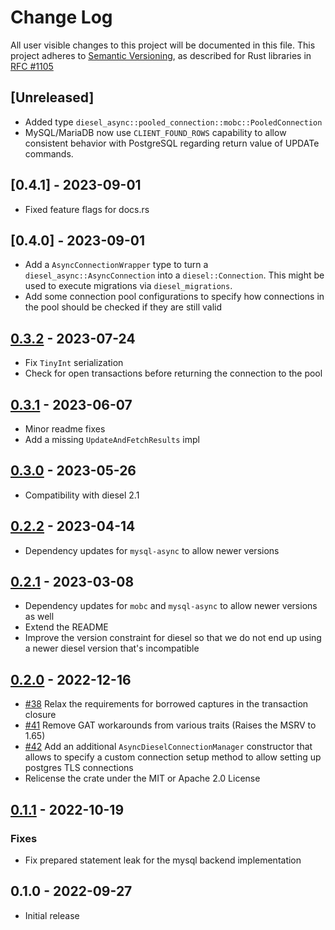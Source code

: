 # Change Log

All user visible changes to this project will be documented in this file.
This project adheres to [Semantic Versioning](http://semver.org/), as described
for Rust libraries in [RFC #1105](https://github.com/rust-lang/rfcs/blob/master/text/1105-api-evolution.md)

## [Unreleased]

* Added type `diesel_async::pooled_connection::mobc::PooledConnection`
* MySQL/MariaDB now use `CLIENT_FOUND_ROWS` capability to allow consistent behavior with PostgreSQL regarding return value of UPDATe commands.

## [0.4.1] - 2023-09-01

* Fixed feature flags for docs.rs

## [0.4.0] - 2023-09-01

* Add a `AsyncConnectionWrapper` type to turn a `diesel_async::AsyncConnection` into a `diesel::Connection`. This might be used to execute migrations via `diesel_migrations`. 
* Add some connection pool configurations to specify how connections
in the pool should be checked if they are still valid

## [0.3.2] - 2023-07-24

* Fix `TinyInt` serialization
* Check for open transactions before returning the connection to the pool

## [0.3.1] - 2023-06-07

* Minor readme fixes
* Add a missing `UpdateAndFetchResults` impl

## [0.3.0] - 2023-05-26

* Compatibility with diesel 2.1

## [0.2.2] - 2023-04-14

* Dependency updates for `mysql-async` to allow newer versions

## [0.2.1] - 2023-03-08

* Dependency updates for `mobc` and `mysql-async` to allow newer versions as well 
* Extend the README
* Improve the version constraint for diesel so that we do not end up using a newer
 diesel version that's incompatible

## [0.2.0] - 2022-12-16

* [#38](https://github.com/weiznich/diesel_async/pull/38) Relax the requirements for borrowed captures in the transaction closure
* [#41](https://github.com/weiznich/diesel_async/pull/41) Remove GAT workarounds from various traits (Raises the MSRV to 1.65)
* [#42](https://github.com/weiznich/diesel_async/pull/42) Add an additional `AsyncDieselConnectionManager` constructor that allows to specify a custom connection setup method to allow setting up postgres TLS connections
* Relicense the crate under the MIT or Apache 2.0 License

## [0.1.1] - 2022-10-19

### Fixes

* Fix prepared statement leak for the mysql backend implementation


## 0.1.0 - 2022-09-27

* Initial release

[0.1.1]: https://github.com/weiznich/diesel_async/compare/v0.1.0...v0.1.1
[0.2.0]: https://github.com/weiznich/diesel_async/compare/v0.1.1...v0.2.0
[0.2.1]: https://github.com/weiznich/diesel_async/compare/v0.2.0...v0.2.1
[0.2.2]: https://github.com/weiznich/diesel_async/compare/v0.2.1...v0.2.2
[0.3.0]: https://github.com/weiznich/diesel_async/compare/v0.2.0...v0.3.0
[0.3.1]: https://github.com/weiznich/diesel_async/compare/v0.3.0...v0.3.1
[0.3.2]: https://github.com/weiznich/diesel_async/compare/v0.3.1...v0.3.2

